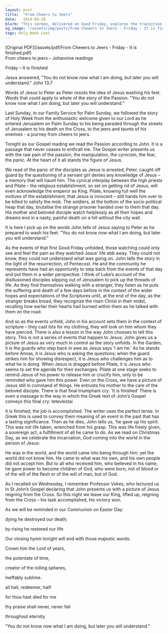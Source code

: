 ```yaml
---
layout: post
title:  "From Cheers to Jeers"
date:   2014-04-18
blurb: "This sermon, delivered on Good Friday, explores the transition from the cheers of Palm Sunday to the jeers of Good Friday. It delves into the raw pain of the Passion, the manipulation, the cynicism, the fear, and the panic, with Jesus at the center of it all. It emphasizes that while the events of Good Friday were unfolding, those watching could only see and feel the pain, but later, they would understand the full significance of Jesus' sacrifice."
og_image: "/assets/img/posts/From Cheeers to Jeers - Friday - It is finished.png"
tags: Holy_Week Lent
---
```

[Original PDF](/assets/pdf/From Cheeers to Jeers - Friday - It is finished.pdf)    
From cheers to jeers – Johannine readings

Friday – It is finished

Jesus answered, "You do not know now what I am doing, but later you will understand." John 13.7

Words of Jesus to Peter as Peter resists the idea of Jesus washing his feet. Words that could apply to whole of the story of the Passion. "You do not know now what I am doing, but later you will understand."

Last Sunday, in our Family Service for Palm Sunday, we followed the story of Holy Week from the enthusiastic welcome given to our Lord as he entered Jerusalem on Palm Sunday to his being paraded through the streets of Jerusalem to his death on the Cross, to the jeers and taunts of his enemies - a journey from cheers to jeers.

Tonight as our Gospel reading we read the Passion according to John. It is a passage that never ceases to enthrall me. The Gospel writer presents us with the raw pain of the passion, the manipulation, the cynicism, the fear, the panic. At the heart of it all stands the figure of Jesus.

We read of the panic of the disciples as Jesus is arrested; Peter, caught off guard by the questioning of a servant girl denies any knowledge of Jesus – a memory that will haunt him. The cynical interplay between the high priests and Pilate – the religious establishment, so set on getting rid of Jesus, will even acknowledge the emperor as King. Pilate, knowing full well the motives of the establishment, that Jesus is innocent – still hands him over to be killed to satisfy the mob. The soldiers, at the bottom of the socio political heap that day, brutalise the strange prisoner handed over to them that day. His mother and beloved disciple watch helplessly as all their hopes and dreams end in a nasty, painful death on a hill without the city wall.

It is here I pick up on the words John tells of Jesus saying to Peter as he prepared to wash his feet. "You do not know now what I am doing, but later you will understand."

As the events of that first Good Friday unfolded, those watching could only see and feel the pain as they watched Jesus’ life ebb away. They could not know, they could not understand what was going on. John tells the story in the light of the resurrection, of Pentecost. He and the community he represents have had an opportunity to step back from the events of that day and put them in a wider perspective. I think of Luke’s account of the disillusioned disciples slipping out of Jerusalem to pick up the threads of life. As they find themselves walking with a stranger, they listen as he puts the suffering and death of a few days before in the context of the wider hopes and expectations of the Scriptures until, at the end of the day, as the stranger breaks bread, they recognize the risen Christ in their midst, recalling how earlier their hearts had burned within them as he talked with them on the road.

And so as the events unfold, John in his account sets them in the context of scripture – they cast lots for my clothing, they will look on him whom they have pierced. There is also a lesson in the way John chooses to tell this story. This is not a series of events that happen to Jesus; John gives us a picture of Jesus as very much in control as the story unfolds. In the Garden, it is the guards who step back in awe as Jesus says ‘I am he.’ As he stands before Annas, it is Jesus who is asking the questions; when the guard strikes him for showing disrespect, it is Jesus who challenges him as to what he is doing. When Jesus is dragged before Pilate, it is Jesus who seems to set the agenda for their exchanges. Pilate at one stage seeks to remind Jesus of his power to release him or crucify him, only to be reminded who gave him this power. Even on the Cross, we have a picture of Jesus still in command of things. He entrusts his mother to the care of the beloved disciple. There is that final triumphant cry: ‘It is finished’ There is even a message in the way in which the Greek text of John’s Gospel conveys this final cry: tetevlestai

It is finished, the job is accomplished. The writer uses the perfect tense. In Greek this is used to convey them meaning of an event in the past that has a lasting significance. Then as he dies, John tells us, ‘he gave up his spirit. This was not life taken, wrenched from his grasp. This was life freely given, a sovereign act, a fulfillment of all he came to do. As we read on Christmas Day, as we celebrate the Incarnation, God coming into the world in the person of Jesus:

He was in the world, and the world came into being through him; yet the world did not know him. He came to what was his own, and his own people did not accept him. But to all who received him, who believed in his name, he gave power to become children of God, who were born, not of blood or of the will of the flesh or of the will of man, but of God.

As I recalled on Wednesday, I remember Professor Vokes, who lectured us in St John’s Gospel declaring that John presents us with a picture of Jesus reigning from the Cross. So this night we leave our King, lifted up, reigning from the Cross – his task accomplished, his victory won.

As we will be reminded in our Communion on Easter Day:

dying he destroyed our death;

by rising he restored our life

Our closing hymn tonight will end with those majestic words:

Crown him the Lord of years,

the potentate of time,

creator of the rolling spheres,

ineffably sublime.

all hail, redeemer, hail!

for thou hast died for me

thy praise shall never, never fail

throughout eternity

"You do not know now what I am doing, but later you will understand."

